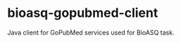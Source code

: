 bioasq-gopubmed-client
======================

Java client for GoPubMed services used for BioASQ task.
